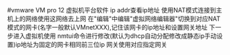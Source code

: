 #vmware
VM pro 12
虚拟机平台软件
ip addr查看ip地址
使用NAT模式连接到主机上的网络使用这网络去上网
在"编辑"中编辑"虚拟网络编辑器"切换到对应NAT模式的网卡(名字一般默认VMnetXXX),记住该网卡的ip地址和设置网关地址
下一步进入虚拟机使用 nmtui命令进行修改(默认为dhcp自动分配修改成静态ip手动设置)ip地址为固定的网卡相同前三位ip  网关使用对应指定网关